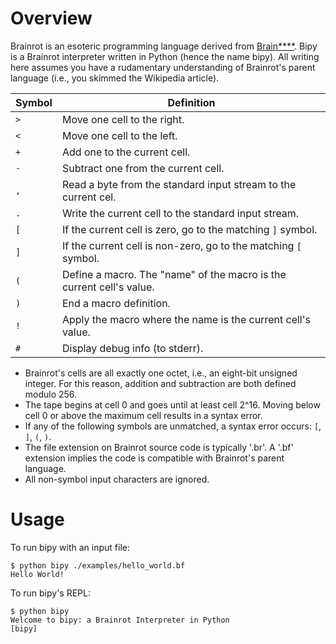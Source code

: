 # Overview

Brainrot is an esoteric programming language derived from
[Brain****](https://en.wikipedia.org/wiki/Brainfuck). Bipy is a Brainrot
interpreter written in Python (hence the name bipy). All writing here assumes
you have a rudamentary understanding of Brainrot's parent language (i.e., you
skimmed the Wikipedia article).

| Symbol | Definition                                                               |
|--------|--------------------------------------------------------------------------|
| `>`    | Move one cell to the right.                                              |
| `<`    | Move one cell to the left.                                               |
| `+`    | Add one to the current cell.                                             |
| `-`    | Subtract one from the current cell.                                      |
| `,`    | Read a byte from the standard input stream to the current cel.           |
| `.`    | Write the current cell to the standard input stream.                     |
| `[`    | If the current cell is zero, go to the matching `]` symbol.              |
| `]`    | If the current cell is non-zero, go to the matching `[` symbol.          |
| `(`    | Define a macro. The "name" of the macro is the current cell's value.     |
| `)`    | End a macro definition.                                                  |
| `!`    | Apply the macro where the name is the current cell's value.              |
| `#`    | Display debug info (to stderr).                                          |

* Brainrot's cells are all exactly one octet, i.e., an eight-bit unsigned
  integer. For this reason, addition and subtraction are both defined modulo
  256.
* The tape begins at cell 0 and goes until at least cell 2^16. Moving below
  cell 0 or above the maximum cell results in a syntax error.
* If any of the following symbols are unmatched, a syntax error occurs: `[`,
  `]`, `(`, `)`.
* The file extension on Brainrot source code is typically '.br'. A '.bf'
  extension implies the code is compatible with Brainrot's parent language.
* All non-symbol input characters are ignored.

# Usage

To run bipy with an input file:

```
$ python bipy ./examples/hello_world.bf
Hello World!
```

To run bipy's REPL:

```
$ python bipy
Welcome to bipy: a Brainrot Interpreter in Python
[bipy] 
```

